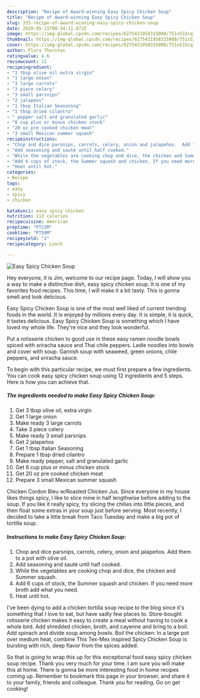 ```yaml
---
description: "Recipe of Award-winning Easy Spicy Chicken Soup"
title: "Recipe of Award-winning Easy Spicy Chicken Soup"
slug: 333-recipe-of-award-winning-easy-spicy-chicken-soup
date: 2020-05-11T08:34:11.673Z
image: https://img-global.cpcdn.com/recipes/6275431958315008/751x532cq70/easy-spicy-chicken-soup-recipe-main-photo.jpg
thumbnail: https://img-global.cpcdn.com/recipes/6275431958315008/751x532cq70/easy-spicy-chicken-soup-recipe-main-photo.jpg
cover: https://img-global.cpcdn.com/recipes/6275431958315008/751x532cq70/easy-spicy-chicken-soup-recipe-main-photo.jpg
author: Flora Thornton
ratingvalue: 4.6
reviewcount: 12
recipeingredient:
- "3 tbsp olive oil extra virgin"
- "1 large onion"
- "3 large carrots"
- "3 piece celery"
- "3 small parsnips"
- "2 jalapeos"
- "1 tbsp Italian Seasoning"
- "1 tbsp dried cilantro"
- " pepper salt and granulated garlic"
- "8 cup plus or minus chicken stock"
- "20 oz pre cooked chicken meat"
- "3 small Mexican summer squash"
recipeinstructions:
- "Chop and dice parsnips, carrots, celery, onion and jalapeños.  Add them to a pot with olive oil."
- "Add seasoning and sauté until half cooked."
- "While the vegetables are cooking chop and dice, the chicken and Summer squash."
- "Add 6 cups of stock, the Summer squash and chicken. If you need more broth add what you need."
- "Heat until hot."
categories:
- Recipe
tags:
- easy
- spicy
- chicken

katakunci: easy spicy chicken 
nutrition: 113 calories
recipecuisine: American
preptime: "PT23M"
cooktime: "PT59M"
recipeyield: "2"
recipecategory: Lunch

---
```



![Easy Spicy Chicken Soup](https://img-global.cpcdn.com/recipes/6275431958315008/751x532cq70/easy-spicy-chicken-soup-recipe-main-photo.jpg)

Hey everyone, it is Jim, welcome to our recipe page. Today, I will show you a way to make a distinctive dish, easy spicy chicken soup. It is one of my favorites food recipes. This time, I will make it a bit tasty. This is gonna smell and look delicious.

Easy Spicy Chicken Soup is one of the most well liked of current trending foods in the world. It is enjoyed by millions every day. It is simple, it is quick, it tastes delicious. Easy Spicy Chicken Soup is something which I have loved my whole life. They're nice and they look wonderful.

Put a rotisserie chicken to good use in these easy ramen noodle bowls spiced with sriracha sauce and Thai chile peppers. Ladle noodles into bowls and cover with soup. Garnish soup with seaweed, green onions, chile peppers, and sriracha sauce.


To begin with this particular recipe, we must first prepare a few ingredients. You can cook easy spicy chicken soup using 12 ingredients and 5 steps. Here is how you can achieve that.

<!--inarticleads1-->

##### The ingredients needed to make Easy Spicy Chicken Soup:

1. Get 3 tbsp olive oil, extra virgin
1. Get 1 large onion
1. Make ready 3 large carrots
1. Take 3 piece celery
1. Make ready 3 small parsnips
1. Get 2 jalapeños
1. Get 1 tbsp Italian Seasoning
1. Prepare 1 tbsp dried cilantro
1. Make ready  pepper, salt and granulated garlic
1. Get 8 cup plus or minus chicken stock
1. Get 20 oz pre cooked chicken meat
1. Prepare 3 small Mexican summer squash


Chicken Cordon Bleu w/Roasted Chicken Jus. Since everyone in my house likes things spicy, I like to slice mine in half lengthwise before adding to the soup. If you like it really spicy, try slicing the chilies into little pieces, and then float some extras in your soup just before serving. Most recently, I decided to take a little break from Taco Tuesday and make a big pot of tortilla soup. 

<!--inarticleads2-->

##### Instructions to make Easy Spicy Chicken Soup:

1. Chop and dice parsnips, carrots, celery, onion and jalapeños.  Add them to a pot with olive oil.
1. Add seasoning and sauté until half cooked.
1. While the vegetables are cooking chop and dice, the chicken and Summer squash.
1. Add 6 cups of stock, the Summer squash and chicken. If you need more broth add what you need.
1. Heat until hot.


I&#39;ve been dying to add a chicken tortilla soup recipe to the blog since it&#39;s something that I love to eat, but have sadly few places to. Store-bought rotisserie chicken makes it easy to create a meal without having to cook a whole bird. Add shredded chicken, broth, and cayenne and bring to a boil. Add spinach and divide soup among bowls. Boil the chicken: In a large pot over medium heat, combine This Tex-Mex inspired Spicy Chicken Soup is bursting with rich, deep flavor from the spices added. 

So that is going to wrap this up for this exceptional food easy spicy chicken soup recipe. Thank you very much for your time. I am sure you will make this at home. There is gonna be more interesting food in home recipes coming up. Remember to bookmark this page in your browser, and share it to your family, friends and colleague. Thank you for reading. Go on get cooking!
